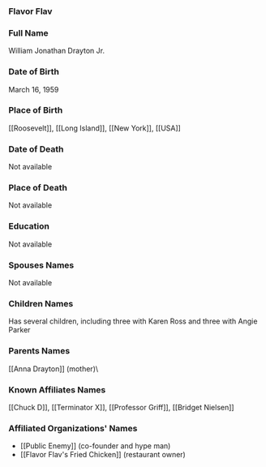 ### Flavor Flav

### Full Name

William Jonathan Drayton Jr.

### Date of Birth

March 16, 1959

### Place of Birth

[[Roosevelt]], [[Long Island]], [[New York]], [[USA]]

### Date of Death

Not available

### Place of Death

Not available

### Education

Not available

### Spouses Names

Not available

### Children Names

Has several children, including three with Karen Ross and three with Angie Parker

### Parents Names

[[Anna Drayton]] (mother)\
### Known Affiliates Names

[[Chuck D]], [[Terminator X]], [[Professor Griff]], [[Bridget Nielsen]]

### Affiliated Organizations' Names

- [[Public Enemy]] (co-founder and hype man)
- [[Flavor Flav's Fried Chicken]] (restaurant owner)